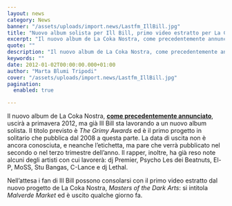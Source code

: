 ```yaml
---
layout: news
category: News
banner: "/assets/uploads/import.news/Lastfm_IllBill.jpg"
title: "Nuovo album solista per Ill Bill, primo video estratto per La Coka Nostra"
excerpt: "Il nuovo album de La Coka Nostra, come precedentemente annunciato, uscirà a primavera 2012, ma già Ill Bill sta lavorando a un nuovo album solista. Il titolo previsto è The Grimy Awards ed è il primo progetto in solitario che pubblica dal 2008 a questa parte. La data di uscita non è ancora conosciuta, e [&hellip"
quote: ""
description: "Il nuovo album de La Coka Nostra, come precedentemente annunciato, uscirà a primavera 2012, ma già Ill Bill sta lavorando a un nuovo album solista. Il titolo previsto è The Grimy Awards ed è il primo progetto in solitario che pubblica dal 2008 a questa parte. La data di uscita non è ancora conosciuta, e [&hellip"
keywords: ""
date: 2012-01-02T00:00:00.000+01:00
author: "Marta Blumi Tripodi"
cover: "/assets/uploads/import.news/Lastfm_IllBill.jpg"
pagination:
  enabled: true

---
```


Il nuovo album de La Coka Nostra, **[come precedentemente annunciato](https://hotmc.com/news/la-coka-nostra-nuovo-album-a-primavera/ "http://hotmc.com/news/la-coka-nostra-nuovo-album-a-primavera/")**, uscirà a primavera 2012, ma già Ill Bill sta lavorando a un nuovo album solista. Il titolo previsto è _The Grimy Awards_ ed è il primo progetto in solitario che pubblica dal 2008 a questa parte. La data di uscita non è ancora conosciuta, e neanche l’etichetta, ma pare che verrà pubblicato nel secondo o nel terzo trimestre dell’anno. Il rapper, inoltre, ha già reso note alcuni degli artisti con cui lavorerà: dj Premier, Psycho Les dei Beatnuts, El-P, MoSS, Stu Bangas, C-Lance e dj Lethal.

Nell’attesa i fan di Ill Bill possono consolarsi con il primo video estratto dal nuovo progetto de La Coka Nostra, _Masters of the Dark Arts_: si intitola _Malverde Market_ ed è uscito qualche giorno fa.